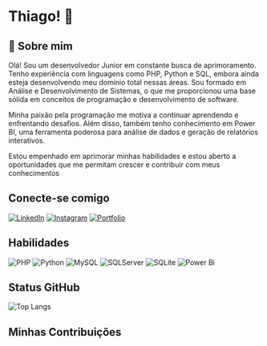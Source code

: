 
# Thiago! 👋

## 🚀 Sobre mim
Olá! Sou um desenvolvedor Junior em constante busca de aprimoramento. Tenho experiência com linguagens como PHP, Python e SQL, embora ainda esteja desenvolvendo meu domínio total nessas áreas. Sou formado em Análise e Desenvolvimento de Sistemas, o que me proporcionou uma base sólida em conceitos de programação e desenvolvimento de software.

Minha paixão pela programação me motiva a continuar aprendendo e enfrentando desafios. Além disso, também tenho conhecimento em Power BI, uma ferramenta poderosa para análise de dados e geração de relatórios interativos.

Estou empenhado em aprimorar minhas habilidades e estou aberto a oportunidades que me permitam crescer e contribuir com meus conhecimentos

## Conecte-se comigo
[![LinkedIn](https://img.shields.io/badge/LinkedIn-f70b0b?style=for-the-badge&logo=linkedin&logoColor=white)](https://www.linkedin.com/in/thiagododti/)
[![Instagram](https://img.shields.io/badge/-Instagram-f70b0b?style=for-the-badge&logo=instagram&logoColor=white)](https://www.instagram.com/iam.thiago/)
[![Portfolio](https://img.shields.io/badge/Portfolio-f70b0b?style=for-the-badge&logo=todoist&logoColor=white)](https://thiagododti.github.io/thiagododti/index.html)

## Habilidades

![PHP](https://img.shields.io/badge/php-f70b0b.svg?style=for-the-badge&logo=php&logoColor=white)
![Python](https://img.shields.io/badge/python-f70b0b?style=for-the-badge&logo=python&logoColor=white)
![MySQL](https://img.shields.io/badge/mysql-f70b0b.svg?style=for-the-badge&logo=mysql&logoColor=white)
![SQLServer](https://img.shields.io/badge/SQL%20Server-f70b0b?style=for-the-badge&logo=microsoft%20sql%20server&logoColor=white)
![SQLite](https://img.shields.io/badge/sqlite-f70b0b.svg?style=for-the-badge&logo=sqlite&logoColor=white)
![Power Bi](https://img.shields.io/badge/power_bi-f70b0b?style=for-the-badge&logo=powerbi&logoColor=white)

## Status GitHub
![Top Langs](https://github-readme-stats.vercel.app/api/top-langs/?username=thiagododti&layout=compact)

## Minhas Contribuições
